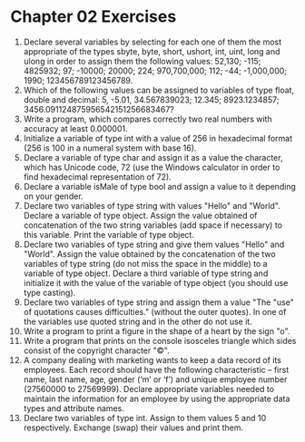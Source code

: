 # Chapter 02 Exercises

1. Declare several variables by selecting for each one of them the most appropriate of the types sbyte, byte, short, ushort, int, uint, long and ulong in order to assign them the following values: 52,130; -115; 4825932; 97; -10000; 20000; 224; 970,700,000; 112; -44; -1,000,000; 1990; 123456789123456789.
1. Which of the following values can be assigned to variables of type float, double and decimal: 5, -5.01, 34.567839023; 12.345; 8923.1234857; 3456.091124875956542151256683467?
1. Write a program, which compares correctly two real numbers with accuracy at least 0.000001.
1. Initialize a variable of type int with a value of 256 in
hexadecimal format (256 is 100 in a numeral system with base 16).
1. Declare a variable of type char and assign it as a value the character, which has Unicode code, 72 (use the Windows calculator in order to find hexadecimal representation of 72).
1. Declare a variable isMale of type bool and assign a value to it depending on your gender.
1. Declare two variables of type string with values "Hello" and "World". Declare a variable of type object. Assign the value obtained of concatenation of the two string variables (add space if necessary) to this variable. Print the variable of type object.
1. Declare two variables of type string and give them values "Hello" and "World". Assign the value obtained by the concatenation of the two variables of type string (do not miss the space in the middle) to a variable of type object. Declare a third variable of type string and initialize it with the value of the variable of type object (you should use type casting).
1. Declare two variables of type string and assign them a value "The "use" of quotations causes difficulties." (without the outer quotes). In one of the variables use quoted string and in the other do not use it.
1. Write a program to print a figure in the shape of a heart by the sign "o".
1. Write a program that prints on the console isosceles triangle which sides consist of the copyright character "©".
1. A company dealing with marketing wants to keep a data record of its employees. Each record should have the following characteristic – first name, last name, age, gender (‘m’ or ‘f’) and unique employee number (27560000 to 27569999). Declare appropriate variables needed to maintain the information for an employee by using the appropriate data types and attribute names.
1. Declare two variables of type int. Assign to them values 5 and 10 respectively. Exchange (swap) their values and print them.
